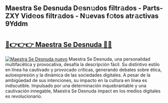 ## Maestra Se Desnuda D𝚎sn𝚞dos filtr𝚊dos - Parts-ZXY Vid𝚎os filtr𝚊dos - N𝚞evas f𝚘tos atr𝚊ctivas 9Yddm

# <h2><a href="http://mb4f91x.tromn.icu/?c=Maestra+Se+Desnuda">🔗👉👉👉 Maestra Se Desnuda 🔗🔗</a></h2>

[![Maestra Se Desnuda nuevo](https://i.imgur.com/pEAQMta.gif)](http://mb4f91x.tromn.icu/?c=Maestra+Se+Desnuda)
Maestra Se Desnuda, una personalidad multifacética y provocativa, desafía la descripción fácil. Su distintivo estilo en línea ha cautivado y provocado críticas, generando debates sobre ética, autoexpresión y la dinámica de las sociedades digitales. A pesar de la ambigüedad de sus intenciones, su impacto en la cultura en línea es indiscutible. Impulsado por una determinación inquebrantable y una cautivación innegable, Maestra Se Desnuda impact en los medios digitales es revolucionario.
